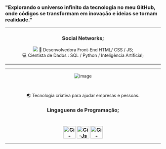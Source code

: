  <h3> "Explorando o universo infinito da tecnologia no meu GitHub, onde códigos se transformam em inovação e ideias se tornam realidade."</h3>
 <hr>
<center>
 <div>
 <h3> Social Networks;</h3>
  <a href = "https://br.linkedin.com/in/girlene-machado-b24b09128/" target="_blank"><img src="https://img.shields.io/badge/LinkedIn-0077B5?style=for-the-badge&logo=linkedin&logoColor=white" target = "_blank"></a>
🧠 Desenvolvedora Front-End HTML/ CSS / JS; <br>
💻  Cientista de Dados : SQL / Python / Inteligência Artificial; <br>
  <hr>
 </div>
 <hr>

![image](https://github.com/Gi9i/Gi9i/assets/130161834/28bab382-981c-40c5-9e17-958131bf3082)

 <br>
 
🌏 Tecnologia criativa para ajudar empresas e pessoas. 
   <br>

 
  <h3> Lingaguens de Programação; <h3>
  <div style="display : inline_block"><br>
  <img align="center" alt="Gi-python" height"30" width="40" src= https://github.com/Gi9i/Gi9i/assets/130161834/49c72c71-0137-46f1-8d91-73f7e7c8c108
> 
  <img align="center" alt="Gi-Js" height"30" width="40" src="https://cdn.jsdelivr.net/gh/devicons/devicon/icons/javascript/javascript-original.svg">
  <img align="center" alt="Gi-Mysql" height"30" width="40" src="https://cdn.jsdelivr.net/gh/devicons/devicon/icons/mysql/mysql-original-wordmark.svg">

  
   
          
  
</div>
 </center> 
 <hr>
 
 


